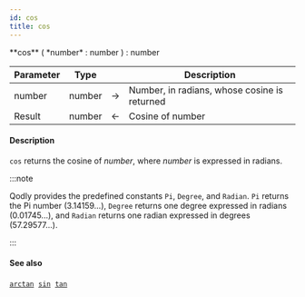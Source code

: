 ```yaml
---
id: cos
title: cos
---
```



<!-- REF #_command_.cos.Syntax -->**cos** ( *number* : number ) : number<!-- END REF -->


<!-- REF #_command_.cos.Params -->
|Parameter|Type||Description|
|---------|--- |:---:|------|
|number|number|&#8594;|Number, in radians, whose cosine is returned|
|Result|number|&#8592;|Cosine of number|<!-- END REF -->

#### Description

`cos` <!-- REF #_command_.cos.Summary --> returns the cosine of *number*, where *number* is expressed in radians<!-- END REF -->.

:::note

Qodly provides the predefined constants `Pi`, `Degree`, and `Radian`. `Pi` returns the Pi number (3.14159...), `Degree` returns one degree expressed in radians (0.01745...), and `Radian` returns one radian expressed in degrees (57.29577...).

:::

#### See also

[`arctan`](arctan.md)&nbsp; 
[`sin`](sin.md)&nbsp; 
[`tan`](tan.md)

